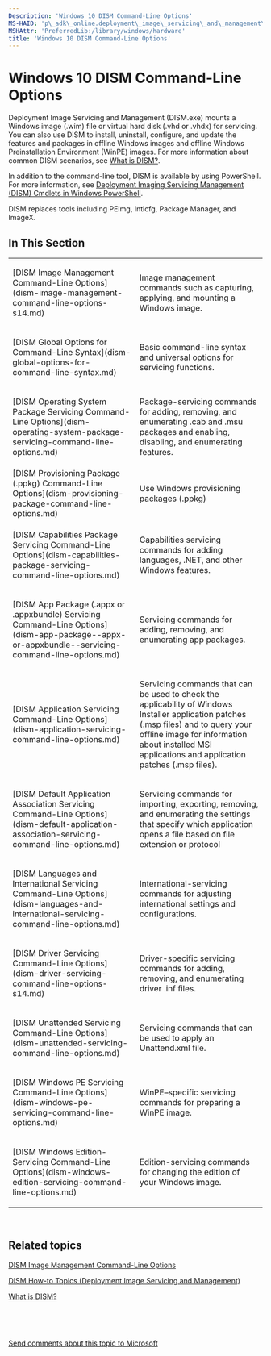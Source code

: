 ```yaml
---
Description: 'Windows 10 DISM Command-Line Options'
MS-HAID: 'p\_adk\_online.deployment\_image\_servicing\_and\_management\_\_dism\_\_command\_line\_options'
MSHAttr: 'PreferredLib:/library/windows/hardware'
title: 'Windows 10 DISM Command-Line Options'
---
```


# Windows 10 DISM Command-Line Options


Deployment Image Servicing and Management (DISM.exe) mounts a Windows image (.wim) file or virtual hard disk (.vhd or .vhdx) for servicing. You can also use DISM to install, uninstall, configure, and update the features and packages in offline Windows images and offline Windows Preinstallation Environment (WinPE) images. For more information about common DISM scenarios, see [What is DISM?](what-is-dism.md).

In addition to the command-line tool, DISM is available by using PowerShell. For more information, see [Deployment Imaging Servicing Management (DISM) Cmdlets in Windows PowerShell](http://go.microsoft.com/fwlink/?LinkId=239926).

DISM replaces tools including PEImg, Intlcfg, Package Manager, and ImageX.

## <span id="In_This_Section"></span><span id="in_this_section"></span><span id="IN_THIS_SECTION"></span>In This Section


<table>
<colgroup>
<col width="50%" />
<col width="50%" />
</colgroup>
<tbody>
<tr class="odd">
<td align="left"><p>[DISM Image Management Command-Line Options](dism-image-management-command-line-options-s14.md)</p></td>
<td align="left"><p>Image management commands such as capturing, applying, and mounting a Windows image.</p></td>
</tr>
<tr class="even">
<td align="left"><p>[DISM Global Options for Command-Line Syntax](dism-global-options-for-command-line-syntax.md)</p></td>
<td align="left"><p>Basic command-line syntax and universal options for servicing functions.</p></td>
</tr>
<tr class="odd">
<td align="left"><p>[DISM Operating System Package Servicing Command-Line Options](dism-operating-system-package-servicing-command-line-options.md)</p></td>
<td align="left"><p>Package-servicing commands for adding, removing, and enumerating .cab and .msu packages and enabling, disabling, and enumerating features.</p></td>
</tr>
<tr class="even">
<td align="left">[DISM Provisioning Package (.ppkg) Command-Line Options](dism-provisioning-package-command-line-options.md)</td>
<td align="left"><p>Use Windows provisioning packages (.ppkg)</p></td>
</tr>
<tr class="odd">
<td align="left"><p>[DISM Capabilities Package Servicing Command-Line Options](dism-capabilities-package-servicing-command-line-options.md)</p></td>
<td align="left"><p>Capabilities servicing commands for adding languages, .NET, and other Windows features.</p></td>
</tr>
<tr class="even">
<td align="left"><p>[DISM App Package (.appx or .appxbundle) Servicing Command-Line Options](dism-app-package--appx-or-appxbundle--servicing-command-line-options.md)</p></td>
<td align="left"><p>Servicing commands for adding, removing, and enumerating app packages.</p></td>
</tr>
<tr class="odd">
<td align="left"><p>[DISM Application Servicing Command-Line Options](dism-application-servicing-command-line-options.md)</p></td>
<td align="left"><p>Servicing commands that can be used to check the applicability of Windows Installer application patches (.msp files) and to query your offline image for information about installed MSI applications and application patches (.msp files).</p></td>
</tr>
<tr class="even">
<td align="left"><p>[DISM Default Application Association Servicing Command-Line Options](dism-default-application-association-servicing-command-line-options.md)</p></td>
<td align="left"><p>Servicing commands for importing, exporting, removing, and enumerating the settings that specify which application opens a file based on file extension or protocol</p></td>
</tr>
<tr class="odd">
<td align="left"><p>[DISM Languages and International Servicing Command-Line Options](dism-languages-and-international-servicing-command-line-options.md)</p></td>
<td align="left"><p>International-servicing commands for adjusting international settings and configurations.</p></td>
</tr>
<tr class="even">
<td align="left"><p>[DISM Driver Servicing Command-Line Options](dism-driver-servicing-command-line-options-s14.md)</p></td>
<td align="left"><p>Driver-specific servicing commands for adding, removing, and enumerating driver .inf files.</p></td>
</tr>
<tr class="odd">
<td align="left"><p>[DISM Unattended Servicing Command-Line Options](dism-unattended-servicing-command-line-options.md)</p></td>
<td align="left"><p>Servicing commands that can be used to apply an Unattend.xml file.</p></td>
</tr>
<tr class="even">
<td align="left"><p>[DISM Windows PE Servicing Command-Line Options](dism-windows-pe-servicing-command-line-options.md)</p></td>
<td align="left"><p>WinPE–specific servicing commands for preparing a WinPE image.</p></td>
</tr>
<tr class="odd">
<td align="left"><p>[DISM Windows Edition-Servicing Command-Line Options](dism-windows-edition-servicing-command-line-options.md)</p></td>
<td align="left"><p>Edition-servicing commands for changing the edition of your Windows image.</p></td>
</tr>
</tbody>
</table>

 

## <span id="related_topics"></span>Related topics


[DISM Image Management Command-Line Options](dism-image-management-command-line-options-s14.md)

[DISM How-to Topics (Deployment Image Servicing and Management)](dism-how-to-topics--deployment-image-servicing-and-management-.md)

[What is DISM?](what-is-dism.md)

 

 

[Send comments about this topic to Microsoft](mailto:wsddocfb@microsoft.com?subject=Documentation%20feedback%20%5Bp_adk_online\p_adk_online%5D:%20Windows%2010%20DISM%20Command-Line%20Options%20%20RELEASE:%20%284/11/2016%29&body=%0A%0APRIVACY%20STATEMENT%0A%0AWe%20use%20your%20feedback%20to%20improve%20the%20documentation.%20We%20don't%20use%20your%20email%20address%20for%20any%20other%20purpose,%20and%20we'll%20remove%20your%20email%20address%20from%20our%20system%20after%20the%20issue%20that%20you're%20reporting%20is%20fixed.%20While%20we're%20working%20to%20fix%20this%20issue,%20we%20might%20send%20you%20an%20email%20message%20to%20ask%20for%20more%20info.%20Later,%20we%20might%20also%20send%20you%20an%20email%20message%20to%20let%20you%20know%20that%20we've%20addressed%20your%20feedback.%0A%0AFor%20more%20info%20about%20Microsoft's%20privacy%20policy,%20see%20http://privacy.microsoft.com/default.aspx. "Send comments about this topic to Microsoft")




